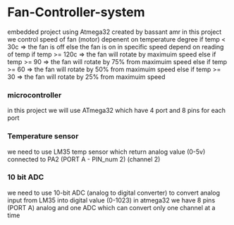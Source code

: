 # Fan-Controller-system
embedded project using Atmega32 
created by bassant amr
in this project we control speed of fan (motor) depenent on temperature degree
if temp < 30c   => the fan is off
else the fan is on in specific speed depend on reading of temp
if temp >= 120c  => the fan will rotate by maximuim speed
else if temp >= 90   =>  the fan will rotate by 75% from maximuim speed
else if temp >= 60   =>  the fan will rotate by 50% from maximuim speed
else if temp >= 30   =>  the fan will rotate by 25% from maximuim speed
<h3>microcontroller </h3>
in this project we will use ATmega32 which have 4 port and 8 pins for each port
<h3>Temperature sensor </h3>
we need to use LM35 temp sensor which return analog value (0-5v) connected to PA2 (PORT A - PIN_num 2) (channel 2)
<h3>10 bit ADC</h3>
we need to use 10-bit ADC (analog to digital converter) to convert analog input from LM35 into digital value (0-1023)
in atmega32 we have 8 pins (PORT A) analog and one ADC which can convert only one channel at a time
